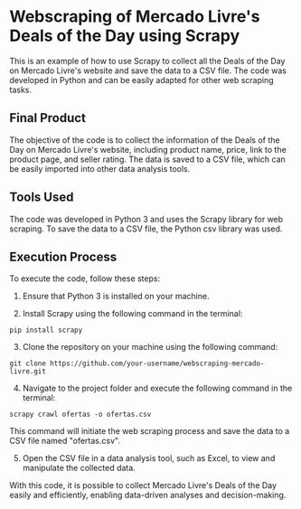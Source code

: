# Webscraping of Mercado Livre's Deals of the Day using Scrapy
This is an example of how to use Scrapy to collect all the Deals of the Day on Mercado Livre's website and save the data to a CSV file. The code was developed in Python and can be easily adapted for other web scraping tasks.

## Final Product
The objective of the code is to collect the information of the Deals of the Day on Mercado Livre's website, including product name, price, link to the product page, and seller rating. The data is saved to a CSV file, which can be easily imported into other data analysis tools.

## Tools Used
The code was developed in Python 3 and uses the Scrapy library for web scraping. To save the data to a CSV file, the Python csv library was used.

## Execution Process
To execute the code, follow these steps:

1.  Ensure that Python 3 is installed on your machine.

2.  Install Scrapy using the following command in the terminal:

```
pip install scrapy
```
3.  Clone the repository on your machine using the following command:
```
git clone https://github.com/your-username/webscraping-mercado-livre.git
```
4.  Navigate to the project folder and execute the following command in the terminal:

```
scrapy crawl ofertas -o ofertas.csv
```
This command will initiate the web scraping process and save the data to a CSV file named "ofertas.csv".

5.  Open the CSV file in a data analysis tool, such as Excel, to view and manipulate the collected data.

With this code, it is possible to collect Mercado Livre's Deals of the Day easily and efficiently, enabling data-driven analyses and decision-making.
